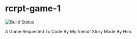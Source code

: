 # rcrpt-game-1
![Build Status](https://github.com/Recorrupt/rcrpt-game-1/.github/workflows/dotnet.yml/badge.svg)


A Game Requested To Code By My friend! Story Made By Him.
